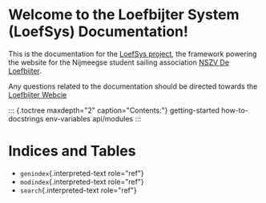 # Welcome to the Loefbijter System (LoefSys) Documentation!

This is the documentation for the [LoefSys
project](https://github.com/Loefbijter/loefsys), the framework powering
the website for the Nijmeegse student sailing association [NSZV De
Loefbijter](https://loefbijter.nl).

Any questions related to the documentation should be directed towards
the [Loefbijter Webcie](mailto:webcie@loefbijter.nl)

::: {.toctree maxdepth="2" caption="Contents:"}
getting-started how-to-docstrings env-variables api/modules
:::

# Indices and Tables

-   `genindex`{.interpreted-text role="ref"}
-   `modindex`{.interpreted-text role="ref"}
-   `search`{.interpreted-text role="ref"}
